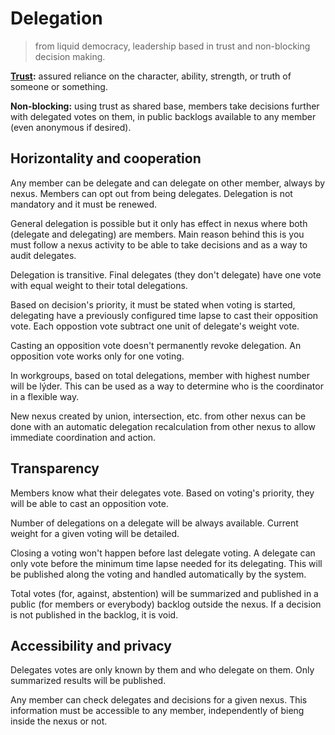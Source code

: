 # Delegation

> from liquid democracy, leadership based in trust and non-blocking decision making.

**[Trust](http://www.merriam-webster.com/dictionary/trust):** assured reliance on the character, ability, strength, or truth of someone or something.

**Non-blocking:** using trust as shared base, members take decisions further with delegated votes on them, in public backlogs available to any member (even anonymous if desired).

## Horizontality and cooperation

Any member can be delegate and can delegate on other member, always by nexus. Members can opt out from being delegates. Delegation is not mandatory and it must be renewed.

General delegation is possible but it only has effect in nexus where both (delegate and delegating) are members. Main reason behind this is you must follow a nexus activity to be able to take decisions and as a way to audit delegates.

Delegation is transitive. Final delegates (they don't delegate) have one vote with equal weight to their total delegations.

Based on decision's priority, it must be stated when voting is started, delegating have a previously configured time lapse to cast their opposition vote. Each oppostion vote subtract one unit of delegate's weight vote.

Casting an opposition vote doesn't permanently revoke delegation. An opposition vote works only for one voting.

In workgroups, based on total delegations, member with highest number will be lýder. This can be used as a way to determine who is the coordinator in a flexible way.

New nexus created by union, intersection, etc. from other nexus can be done with an automatic delegation recalculation from other nexus to allow immediate coordination and action.

## Transparency

Members know what their delegates vote. Based on voting's priority, they will be able to cast an opposition vote.

Number of delegations on a delegate will be always available. Current weight for a given voting will be detailed.

Closing a voting won't happen before last delegate voting. A delegate can only vote before the minimum time lapse needed for its delegating. This will be published along the voting and handled automatically by the system.

Total votes (for, against, abstention) will be summarized and published in a public (for members or everybody) backlog outside the nexus. If a decision is not published in the backlog, it is void.

## Accessibility and privacy

Delegates votes are only known by them and who delegate on them. Only summarized results will be published.

Any member can check delegates and decisions for a given nexus. This information must be accessible to any member, independently of bieng inside the nexus or not.
